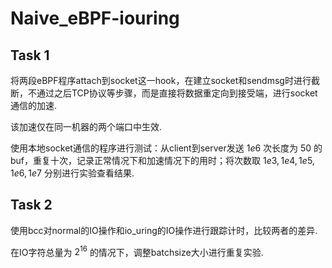 # Naive_eBPF-iouring

## Task 1

将两段eBPF程序attach到socket这一hook，在建立socket和sendmsg时进行截断，不通过之后TCP协议等步骤，而是直接将数据重定向到接受端，进行socket通信的加速.

该加速仅在同一机器的两个端口中生效.

使用本地socket通信的程序进行测试：从client到server发送 $1e6$ 次长度为 $50$ 的buf，重复十次，记录正常情况下和加速情况下的用时；将次数取 $1e3, 1e4, 1e5, 1e6, 1e7$ 分别进行实验查看结果.

## Task 2

使用bcc对normal的IO操作和io_uring的IO操作进行跟踪计时，比较两者的差异.

在IO字符总量为 $2^{16}$ 的情况下，调整batchsize大小进行重复实验.
